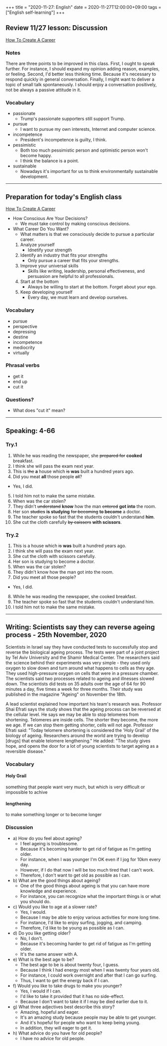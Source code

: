 +++
title =  "2020-11-27: English"
date = 2020-11-27T12:00:00+09:00
tags = ["English self-learning"]
+++

## Review 11/27 lesson: Discussion
[How To Create A Career](https://dariusforoux.com/how-to-create-a-career/)

### Notes

There are three points to be improved in this class.
First, I ought to speak further. For instance, I should expand my opinion adding reason, examples, or feeling.
Second, I'd better less thinking time. Because it's necessary to respond quickly in general conversation.
Finally, I might want to deliver a topic of small talk spontaneously. I should enjoy a conversation positively, not be always a passive attitude in it.

### Vocabulary

* passionate
  - Trump's passionate supporters still support Trump.
* pursue
  - I want to pursue my own interests, Internet and computer science.
* incompetence
  - President's incompetence is guilty, I think.
* pessimistic
  - Both too much pessimistic person and optimistic person won't become happy.
  - I think the balance is a point.
* sustainable
  - Nowadays it's important for us to think environmentally sustainable development.

- - -

## Preparation for today's English class

[How To Create A Career](https://dariusforoux.com/how-to-create-a-career/)

* How Conscious Are Your Decisions?
    - We must take control by making conscious decisions.
* What Career Do You Want?
    -  What matters is that we consciously decide to pursue a particular career.
    1. Analyze yourself
        - Idnetify your strength
    2. Identify an industry that fits your strengths
        - Only pursue a career that fits your strengths.
    3. Improve your universal skills
        - Skills like writing, leadership, personal effectiveness, and persuasion are helpful to all professionals.
    4. Start at the bottom
        - Always be willing to start at the bottom. Forget about your ego.
    5. Keep developing yourself
        - Every day, we must learn and develop ourselves.

### Vocabulary

* pursue
* perspective
* depressing
* destine
* incompetence
* mediocrity
* virtually

### Phrasal verbs

* get it
* end up
* cut it

### Questions?

* What does "cut it" mean?

- - -

## Speaking: 4-66

### Try.1

1. While he was reading the newspaper, she ~~prepared for~~ **cooked** breakfast.
2. I think she will pass the exam next year.
3. This is ~~the~~ **a** house which ~~is~~ **was** built a hundred years ago.
4. Did you meat **all** those people ~~all~~?
  - Yes, I did.
5. I told him not to make the same mistake.
6. When was the car stolen?
7. They didn't ~~understand~~ **know** how the man ~~entered~~ **got into** the room.
8. Her son ~~studies~~ **is studying** ~~for becoming~~ **to become** a doctor.
9. The teacher spoke so fast that the students couldn't understand **him**.
10. She cut the cloth carefully ~~by caissers~~ **with scissors**.

### Try.2

1. This is a house which ~~is~~ **was** built a hundred years ago.
2. I think she will pass the exam next year.
3. She cut the cloth with scissors carefully.
4. Her son is studying to become a doctor.
5. When was the car stolen?
6. They didn't know how the man got into the room.
7. Did you meet all those people?
  - Yes, I did.
8. While he was reading the newspaper, she cooked breakfast.
9. The teacher spoke so fast that the students couldn't understand him.
10. I told him not to make the same mistake.

- - -

## Writing: Scientists say they can reverse ageing process - 25th November, 2020

Scientists in Israel say they have conducted tests to successfully stop and reverse the biological ageing process. The tests were part of a joint project by Tel Aviv University and the Shamir Medical Center. The researchers said the science behind their experiments was very simple - they used only oxygen to slow down and turn around what happens to cells as they age. They used high-pressure oxygen on cells that were in a pressure chamber. The scientists said two processes related to ageing and illnesses slowed down. The scientists did tests on 35 adults over the age of 64 for 90 minutes a day, five times a week for three months. Their study was published in the magazine "Ageing" on November the 18th.

A lead scientist explained how important his team's research was. Professor Shai Efrati says the study shows that the ageing process can be reversed at the cellular level. He says we may be able to stop telomeres from shortening. Telomeres are inside cells. The shorter they become, the more we age. If we can stop them getting shorter, cells will not age. Professor Efrati said: "Today telomere shortening is considered the 'Holy Grail' of the biology of ageing. Researchers around the world are trying to develop [drugs] that enable telomere lengthening." He added: "The study gives hope, and opens the door for a lot of young scientists to target ageing as a reversible disease."

### Vocabulary

#### Holy Grail
something that people want very much, but which is very difficult or impossible to achive

#### lengthening
to make something longer or to become longer

### Discussion

* a) How do you feel about ageing?
  - I feel ageing is troublesome.
  - Because it's becoming harder to get rid of fatigue as I'm getting older.
  - For instance, when I was younger I'm OK even if I jog for 10km every day.
  - However, if I do that now I will be too much tired that I can't work.
  - Therefore, I don't want to get old as possible as I can.
* b) What are the good things about ageing?
  - One of the good things about ageing is that you can have more knowledge and experience.
  - For instance, you can recognize what the important things is or what you should do.
* c) Would you like to age at a slower rate?
  - Yes, I would.
  - Because I may be able to enjoy various activities for more long time.
  - For instance, I'd like to enjoy surfing, jogging, and camping.
  - Therefore, I'd like to be young as possible as I can.
* d) Do you like getting older?
  - No, I don't.
  - Because it's becoming harder to get rid of fatigue as I'm getting older.
  - It's the same answer with A.
* e) What is the best age to be?
  - The best age to be is about twenty four, I guess.
  - Because I think I had energy most when I was twenty four years old.
  - For instance, I could work overnight and after that I can go surfing.
  - Thus, I want to get the energy back if I can.
* f) Would you like to take drugs to make you younger?
  - Yes, I would if I can.
  - I'd like to take it provided that it has no side-effect.
  - Because I don't want to take it if I may be died earlier due to it.
* g) What three adjectives best describe this story?
  - Amazing, hopeful and eager.
  - It's an amazing study because people may be able to get younger.
  - And it's hopeful for people who want to keep being young.
  - In addition, they will eager to get it.
* h) What advice do you have for old people?
  - I have no advice for old people.
